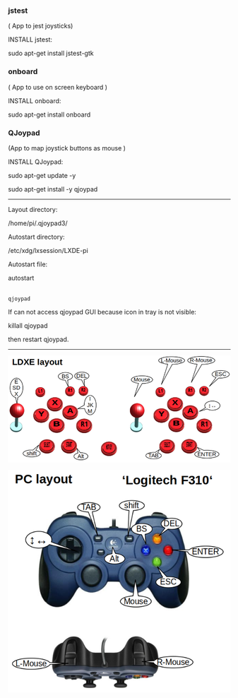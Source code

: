 

### jstest ### 

( App to jest joysticks)

INSTALL jstest:

sudo apt-get install jstest-gtk

### onboard ###

( App to use on screen keyboard )


INSTALL onboard:

sudo apt-get install onboard

### QJoypad ###

(App to map joystick buttons as mouse )

INSTALL QJoypad:

sudo apt-get update -y

sudo apt-get install -y qjoypad

---------------------------------------------------
Layout directory:

  /home/pi/.qjoypad3/

Autostart directory:

/etc/xdg/lxsession/LXDE-pi

Autostart file:

autostart
```

qjoypad

```
If can not access qjoypad GUI because icon in tray is not visible:

killall qjoypad

then restart qjoypad.

---------------------------------------------------


![JoystickLayout.png](JoystickLayout.png)

![JoystickLayout.png](GameControlerLayout.png)





